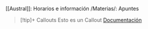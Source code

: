 [[Austral]]: Horarios e información
/Materias/: Apuntes

>[!tip]+ Callouts
>Esto es un Callout
>[Documentación](https://help.obsidian.md/callouts)
